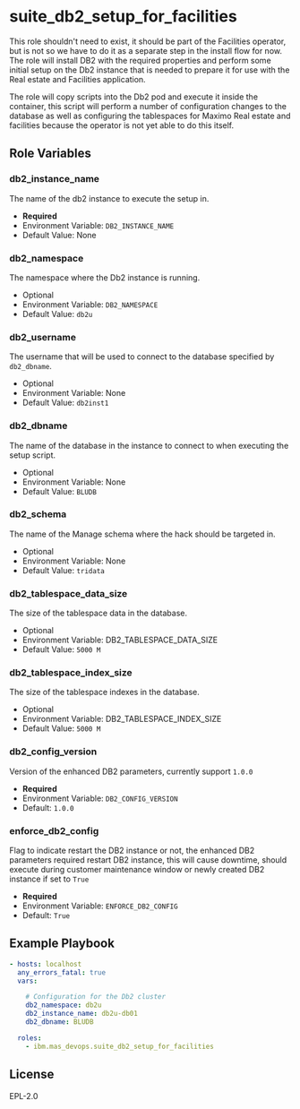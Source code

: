 suite_db2_setup_for_facilities
==========================

This role shouldn't need to exist, it should be part of the Facilities operator, but is not so we have to do it as a separate step in the install flow for now.  The role will install DB2 with the required properties and perform some initial setup on the Db2 instance that is needed to prepare it for use with the Real estate and Facilities application.

The role will copy scripts into the Db2 pod and execute it inside the container, this script will perform a number of configuration changes to the database as well as configuring the tablespaces for Maximo Real estate and facilities because the operator is not yet able to do this itself.

Role Variables
--------------
### db2_instance_name
The name of the db2 instance to execute the setup in.

- **Required**
- Environment Variable: `DB2_INSTANCE_NAME`
- Default Value: None

### db2_namespace
The namespace where the Db2 instance is running.

- Optional
- Environment Variable: `DB2_NAMESPACE`
- Default Value: `db2u`

### db2_username
The username that will be used to connect to the database specified by `db2_dbname`.

- Optional
- Environment Variable: None
- Default Value: `db2inst1`

### db2_dbname
The name of the database in the instance to connect to when executing the setup script.

- Optional
- Environment Variable: None
- Default Value: `BLUDB`

### db2_schema
The name of the Manage schema where the hack should be targeted in.

- Optional
- Environment Variable: None
- Default Value: `tridata`

### db2_tablespace_data_size
The size of the tablespace data in the database.

- Optional
- Environment Variable: DB2_TABLESPACE_DATA_SIZE
- Default Value: `5000 M`

### db2_tablespace_index_size
The size of the tablespace indexes in the database.

- Optional
- Environment Variable: DB2_TABLESPACE_INDEX_SIZE
- Default Value: `5000 M`

### db2_config_version
Version of the enhanced DB2 parameters, currently support `1.0.0`

- **Required**
- Environment Variable: `DB2_CONFIG_VERSION`
- Default: `1.0.0`

### enforce_db2_config
Flag to indicate restart the DB2 instance or not, the enhanced DB2 parameters required restart DB2 instance, this will cause downtime, should execute during customer maintenance window or newly created DB2 instance if set to `True`

- **Required**
- Environment Variable: `ENFORCE_DB2_CONFIG`
- Default: `True`

Example Playbook
----------------

```yaml
- hosts: localhost
  any_errors_fatal: true
  vars:

    # Configuration for the Db2 cluster
    db2_namespace: db2u
    db2_instance_name: db2u-db01
    db2_dbname: BLUDB

  roles:
    - ibm.mas_devops.suite_db2_setup_for_facilities
```


License
-------

EPL-2.0
